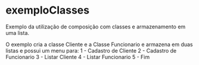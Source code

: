# exemploClasses

Exemplo da utilização de composição com classes e armazenamento em uma lista.

O exemplo cria a classe Cliente e a Classe Funcionario e armazena em duas listas e possui um menu para:
1 - Cadastro de Cliente
2 - Cadastro de Funcionario
3 - Listar Cliente
4 - Listar Funcionario
5 - Fim
